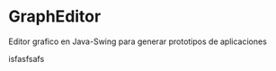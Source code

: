 GraphEditor
===========

Editor grafico en Java-Swing para generar prototipos de aplicaciones


isfasfsafs

